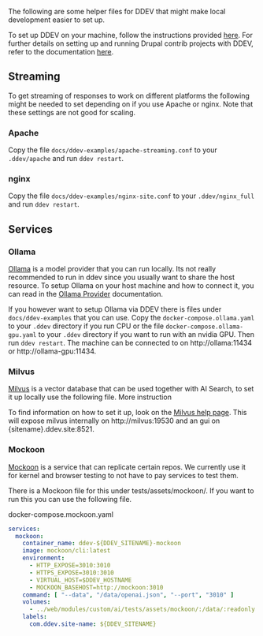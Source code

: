 The following are some helper files for DDEV that might make local development easier to set up.

To set up DDEV on your machine, follow the instructions provided [here](https://ddev.readthedocs.io/en/stable/users/install/). For further details on setting up and running Drupal contrib projects with DDEV, refer to the documentation [here](https://github.com/ddev/ddev-drupal-contrib).

## Streaming

To get streaming of responses to work on different platforms the following might be needed to set depending on if you use Apache or nginx. Note that these settings are not good for scaling.

### Apache

Copy the file `docs/ddev-examples/apache-streaming.conf` to your `.ddev/apache` and run `ddev restart`.

### nginx

Copy the file `docs/ddev-examples/nginx-site.conf` to your `.ddev/nginx_full` and run `ddev restart`.

## Services

### Ollama

[Ollama](https://ollama.com/) is a model provider that you can run locally. Its not really recommended to run in ddev since you usually want to share the host resource. To setup Ollama on your host machine and how to connect it, you can read in the [Ollama Provider](/modules/providers/provider_ollama/) documentation.

If you however want to setup Ollama via DDEV there is files under `docs/ddev-examples` that you can use. Copy the `docker-compose.ollama.yaml` to your `.ddev` directory if you run CPU or the file `docker-compose.ollama-gpu.yaml` to your `.ddev` directory if you want to run with an nvidia GPU. Then run `ddev restart`. The machine can be connected to on http://ollama:11434 or http://ollama-gpu:11434.

### Milvus

[Milvus](https://milvus.io/) is a vector database that can be used together with AI Search, to set it up locally use the following file. More instruction

To find information on how to set it up, look on the [Milvus help page](/modules/vdb_providers/vdb_provider_milvus/#using-with-ddev).
This will expose milvus internally on http://milvus:19530 and an gui on {sitename}.ddev.site:8521.

### Mockoon
[Mockoon](https://mockoon.com/) is a service that can replicate certain repos. We currently use it for kernel and browser testing to not have to pay services to test them.

There is a Mockoon file for this under tests/assets/mockoon/. If you want to run this you can use the following file.

docker-compose.mockoon.yaml
```yaml
services:
  mockoon:
    container_name: ddev-${DDEV_SITENAME}-mockoon
    image: mockoon/cli:latest
    environment:
      - HTTP_EXPOSE=3010:3010
      - HTTPS_EXPOSE=3010:3010
      - VIRTUAL_HOST=$DDEV_HOSTNAME
      - MOCKOON_BASEHOST=http://mockoon:3010
    command: [ "--data", "/data/openai.json", "--port", "3010" ]
    volumes:
      - ../web/modules/custom/ai/tests/assets/mockoon/:/data/:readonly
    labels:
      com.ddev.site-name: ${DDEV_SITENAME}

```
